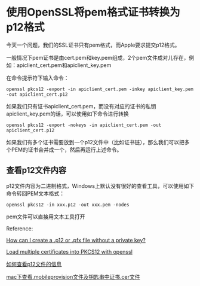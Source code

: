 # 使用OpenSSL将pem格式证书转换为p12格式

今天一个问题，我们的SSL证书只有pem格式，而Apple要求提交p12格式。

一般情况下pem证书是由cert.pem和key.pem组成，2个pem文件成对儿存在，例如：apiclient_cert.pem和apiclient_key.pem

在命令提示符下输入命令：

```
openssl pkcs12 -export -in apiclient_cert.pem -inkey apiclient_key.pem -out apiclient_cert.p12
```

如果我们只有证书apiclient_cert.pem，而没有对应的证书的私钥apiclient_key.pem的话，可以使用如下命令进行转换

```
openssl pkcs12 -export -nokeys -in apiclient_cert.pem -out apiclient_cert.p12
```

如果我们有多个证书需要放到一个p12文件中（比如证书链），那么我们可以把多个PEM的证书合并成一个，然后再运行上述命令。


## 查看p12文件内容

p12文件内容为二进制格式，Windows上默认没有很好的查看工具，可以使用如下命令转回PEM文本格式：

```
openssl pkcs12 -in xxx.p12 -out xxx.pem -nodes
```

pem文件可以直接用文本工具打开

Reference:

[How can I create a .p12 or .pfx file without a private key?](https://stackoverflow.com/questions/23935820/how-can-i-create-a-p12-or-pfx-file-without-a-private-key)

[Load multiple certificates into PKCS12 with openssl](https://stackoverflow.com/questions/19704950/load-multiple-certificates-into-pkcs12-with-openssl)

[如何查看p12文件的信息](https://jason5.cn/blog/ru-he-cha-kan-p12wen-jian-de-xin-xi.html)

[mac下查看.mobileprovision文件及钥匙串中证书.cer文件](https://www.cnblogs.com/chuanwei-zhang/p/8058254.html)

